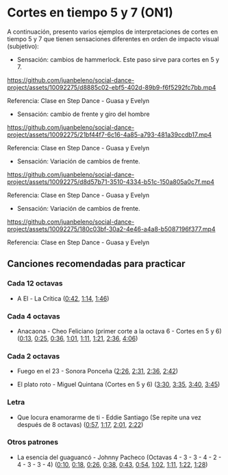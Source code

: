 # Cortes en tiempo 5 y 7 (ON1)

A continuación, presento varios ejemplos de interpretaciones de cortes en tiempo 5 y 7 que tienen sensaciones diferentes en orden de impacto visual (subjetivo):

- Sensación: cambios de hammerlock. Este paso sirve para cortes en 5 y 7.

https://github.com/juanbeleno/social-dance-project/assets/10092275/d8885c02-ebf5-402d-89b9-f6f5292fc7bb.mp4

Referencia: Clase en Step Dance - Guasa y Evelyn


- Sensación: cambio de frente y giro del hombre

https://github.com/juanbeleno/social-dance-project/assets/10092275/21bf44f7-6c16-4a85-a793-481a39ccdb17.mp4

Referencia: Clase en Step Dance - Guasa y Evelyn


- Sensación: Variación de cambios de frente.

https://github.com/juanbeleno/social-dance-project/assets/10092275/d8d57b71-3510-4334-b51c-150a805a0c7f.mp4

Referencia: Clase en Step Dance - Guasa y Evelyn


- Sensación: Variación de cambios de frente.

https://github.com/juanbeleno/social-dance-project/assets/10092275/180c03bf-30a2-4e46-a4a8-b5087196f377.mp4

Referencia: Clase en Step Dance - Guasa y Evelyn


## Canciones recomendadas para practicar


### Cada 12 octavas

- A El - La Crítica ([0:42](https://youtu.be/9wA5ONU9SGk?si=PDrDhJz_xkABh9_k&t=42), [1:14](https://youtu.be/9wA5ONU9SGk?si=viG7Nf97xmgErwSG&t=74), [1:46](https://youtu.be/9wA5ONU9SGk?si=9j8FEatwsUs02w3S&t=106))


### Cada 4 octavas

- Anacaona - Cheo Feliciano (primer corte a la octava 6 -  Cortes en 5 y 6) ([0:13](https://youtu.be/pRhKY1jVJwE?si=dm4YHGcvP3YA2JIC&t=13), [0:25](https://youtu.be/pRhKY1jVJwE?si=l8lN3cABl11TjbTR&t=25), [0:36](https://youtu.be/pRhKY1jVJwE?si=9dI7rYjnQKR3ldzs&t=36), [1:01](https://youtu.be/pRhKY1jVJwE?si=2T07HuN11pb3z6jz&t=61), [1:11](https://youtu.be/pRhKY1jVJwE?si=z3vVMKfZCwiLFiwy&t=71), [1:21](https://youtu.be/pRhKY1jVJwE?si=5eE3VnQypNER2XNB&t=81), [2:36](https://youtu.be/pRhKY1jVJwE?si=R5QFgj1uCe4KEJ7O&t=156), [4:06](https://youtu.be/pRhKY1jVJwE?si=gLWpFvjZFXnfusTq&t=246))

### Cada 2 octavas

- Fuego en el 23 - Sonora Ponceña ([2:26](https://youtu.be/5404tYDaTfk?si=15owsZlDhAMYRZOv&t=146), [2:31](https://youtu.be/5404tYDaTfk?si=RdrudHm_IhwrMQ4Q&t=151), [2:36](https://youtu.be/5404tYDaTfk?si=XsBS8kHUO-MevpHy&t=156), [2:42](https://youtu.be/5404tYDaTfk?si=9JbEfHyLlSMUqcDI&t=162))

- El plato roto - Miguel Quintana (Cortes en 5 y 6) ([3:30](https://youtu.be/YZ2YDy9v4Nw?si=o_gw6puLIlTDfOTr&t=210), [3:35](https://youtu.be/YZ2YDy9v4Nw?si=RkcLkLhYXp7YzZ54&t=215), [3:40](https://youtu.be/YZ2YDy9v4Nw?si=hgJumBqh9d4PKMPZ&t=220), [3:45](https://youtu.be/YZ2YDy9v4Nw?si=Nz4CEMxlF77OEWzj&t=225))

### Letra

- Que locura enamorarme de ti - Eddie Santiago (Se repite una vez después de 8 octavas) ([0:57](https://youtu.be/SqK_zXX-9k0?si=aCiUuPjRS4r2aFxJ&t=57), [1:17](https://youtu.be/SqK_zXX-9k0?si=bG1B0PIeKL6cjqkK&t=77), [2:01](https://youtu.be/SqK_zXX-9k0?si=fJcF-pjh0avb1AmW&t=121), [2:22](https://youtu.be/SqK_zXX-9k0?si=7_7nmBsiT_tYVQQG&t=142))

### Otros patrones

- La esencia del guaguancó - Johnny Pacheco (Octavas 4 - 3 - 3 - 4 - 2 - 4 - 3 - 3 - 4) ([0:10](https://youtu.be/G_cQrxL3v88?si=9YbjJXwFMUeV9Hrv&t=10), [0:18](https://youtu.be/G_cQrxL3v88?si=WiiESLd-2O-_whHP&t=18), [0:26](https://youtu.be/G_cQrxL3v88?si=a_NfZIRNNs2WMXof&t=26), [0:38](https://youtu.be/G_cQrxL3v88?si=AcSC3ZU4ONhkni-W&t=38), [0:43](https://youtu.be/G_cQrxL3v88?si=bRqYqsqOT02TninI&t=43), [0:54](https://youtu.be/G_cQrxL3v88?si=qpdwDulhJjRYcXWo&t=54), [1:02](https://youtu.be/G_cQrxL3v88?si=87H2HF1xR8y-Gotm&t=62), [1:11](https://youtu.be/G_cQrxL3v88?si=UF_BOk62j81aM6nT&t=71), [1:22](https://youtu.be/G_cQrxL3v88?si=IyOpZakHt7YWXw4X&t=82), [1:28](https://youtu.be/G_cQrxL3v88?si=_082VCF5id2Ri4NM&t=88))

